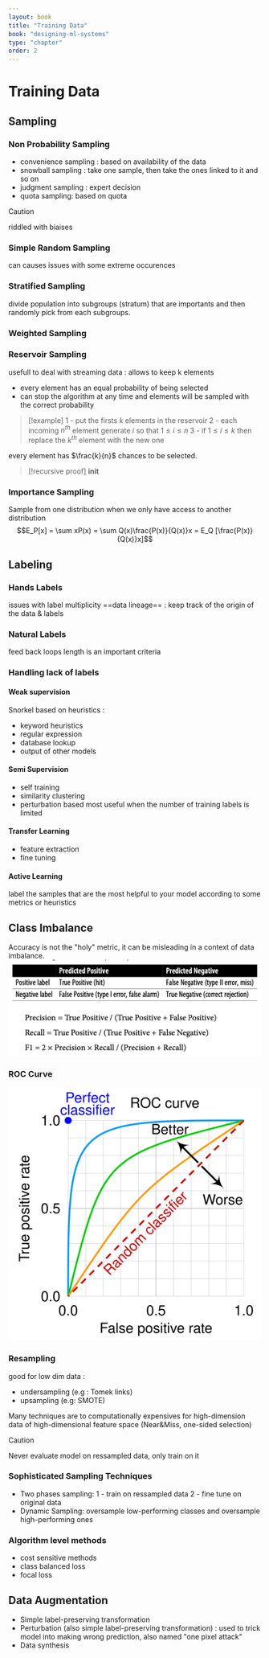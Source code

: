```yaml
---
layout: book
title: "Training Data"
book: "designing-ml-systems"
type: "chapter"
order: 2
---
```

# Training Data
## Sampling
### Non Probability Sampling
- convenience sampling : based on availability of the data
- snowball sampling : take one sample, then take the ones linked to it and so on
- judgment sampling : expert decision
- quota sampling: based on quota 
>[!caution]
>riddled with biaises

### Simple Random Sampling
can causes issues with some extreme occurences

### Stratified Sampling
divide population into subgroups (stratum) that are importants and then randomly pick from each subgroups.

### Weighted Sampling

### Reservoir Sampling
usefull to deal with streaming data : allows to keep k elements
- every element has an equal probability of being selected
- can stop the algorithm at any time and elements will be sampled with the correct probability
>[!example]
> 1 - put the firsts $k$ elements in the reservoir
> 2 - each incoming $n^{th}$ element generate $i$ so that $1 \leq i \leq n$
> 3 - if $1\leq i\leq k$ then replace the $k^{th}$ element with the new one

every element has $\frac{k}{n}$ chances to be selected.

>[!recursive proof]
> __init__

### Importance Sampling
Sample from one distribution when we only have access to another distribution
$$E_P[x] = \sum xP(x) = \sum Q(x)\frac{P(x)}{Q(x)}x = E_Q [\frac{P(x)}{Q(x)}x]$$

## Labeling
### Hands Labels
issues with label multiplicity 
==data lineage== : keep track of the origin of the data & labels

### Natural Labels
feed back loops length is an important criteria 

### Handling lack of labels 
#### Weak supervision 
Snorkel
based on heuristics :
- keyword heuristics
- regular expression
- database lookup
- output of other models

#### Semi Supervision
- self training
- similarity clustering
- perturbation based
most useful when the number of training labels is limited

#### Transfer Learning
- feature extraction
- fine tuning

#### Active Learning
label the samples that are the most helpful to your model according to some metrics or heuristics

## Class Imbalance
Accuracy is not the "holy" metric, it can be misleading in a context of data imbalance.
![](/_medias/Pastedimage20250101174751.png)
### ROC Curve
![](/_medias/Pastedimage20250101174837.png)
### Resampling
good for low dim data :
- undersampling (e.g : Tomek links)
- upsampling (e.g: SMOTE)

Many techniques are to computationally expensives for high-dimension data of high-dimensional feature space (Near&Miss, one-sided selection)

>[!caution]
>Never evaluate model on ressampled data, only train on it
### Sophisticated Sampling Techniques
- Two phases sampling:
	1 -  train on ressampled data
	2 - fine tune on original data
- Dynamic Sampling:
	oversample low-performing classes and oversample high-performing ones

### Algorithm level methods
- cost sensitive methods
- class balanced loss
- focal loss

## Data Augmentation
- Simple label-preserving transformation
- Perturbation (also simple label-preserving transformation) : used to trick model into making wrong prediction, also named "one pixel attack"
- Data synthesis
